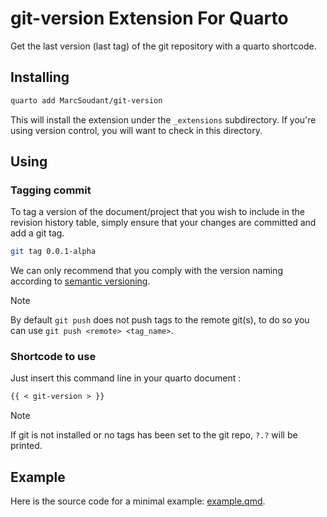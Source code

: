 # git-version Extension For Quarto

Get the last version (last tag) of the git repository with a quarto shortcode. 

## Installing

```bash
quarto add MarcSoudant/git-version
```

This will install the extension under the `_extensions` subdirectory.
If you're using version control, you will want to check in this directory.

## Using


### Tagging commit

To tag a version of the document/project that you wish to include in the
revision history table, simply ensure that your changes are committed and add a git tag.

```bash
git tag 0.0.1-alpha
```

We can only recommend that you comply with the version naming according to [semantic versioning](https://semver.org/).

>[!NOTE]
>By default `git push` does not push tags to the remote git(s), to do so you can use `git push <remote> <tag_name>`.

### Shortcode to use

Just insert this command line in your quarto document :

```md
{{ < git-version > }}
```

>[!NOTE]
>If git is not installed or no tags has been set to the git repo, `?.?` will be printed.


## Example

Here is the source code for a minimal example: [example.qmd](example.qmd).

